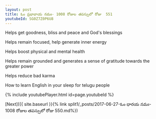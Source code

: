 ```yaml
---
layout: post
title: ఓం ప్రభావాయ నమః- 1008 రోజుల తపస్సులో రోజు  551
youtubeId: SG0Z7Z0P6U8
---
```

 
 
Helps get goodness, bliss and peace and God's blessings
 
Helps remain focused, help generate inner energy 
 
Helps boost physical and mental health 
 
Helps remain grounded and generates a sense of gratitude towards the greater power 
 
Helps reduce bad karma
 
How to learn English in your sleep for telugu people
 
 
 
 


{% include youtubePlayer.html id=page.youtubeId %}
 
[Next]({{ site.baseurl }}{% link split1/_posts/2017-06-27-ఓం ధారయ నమః- 1008 రోజుల తపస్సులో రోజు  550.md%})
 
